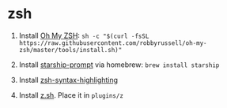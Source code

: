 # zsh

1. Install [Oh My ZSH](https://github.com/robbyrussell/oh-my-zsh): `sh -c "$(curl -fsSL https://raw.githubusercontent.com/robbyrussell/oh-my-zsh/master/tools/install.sh)"`

2. Install [starship-prompt](https://starship.rs/) via homebrew: `brew install starship`

3. Install [zsh-syntax-highlighting](https://github.com/zsh-users/zsh-syntax-highlighting/blob/master/INSTALL.md#oh-my-zsh)

4.  Install [z.sh](https://github.com/rupa/z). Place it in `plugins/z`
